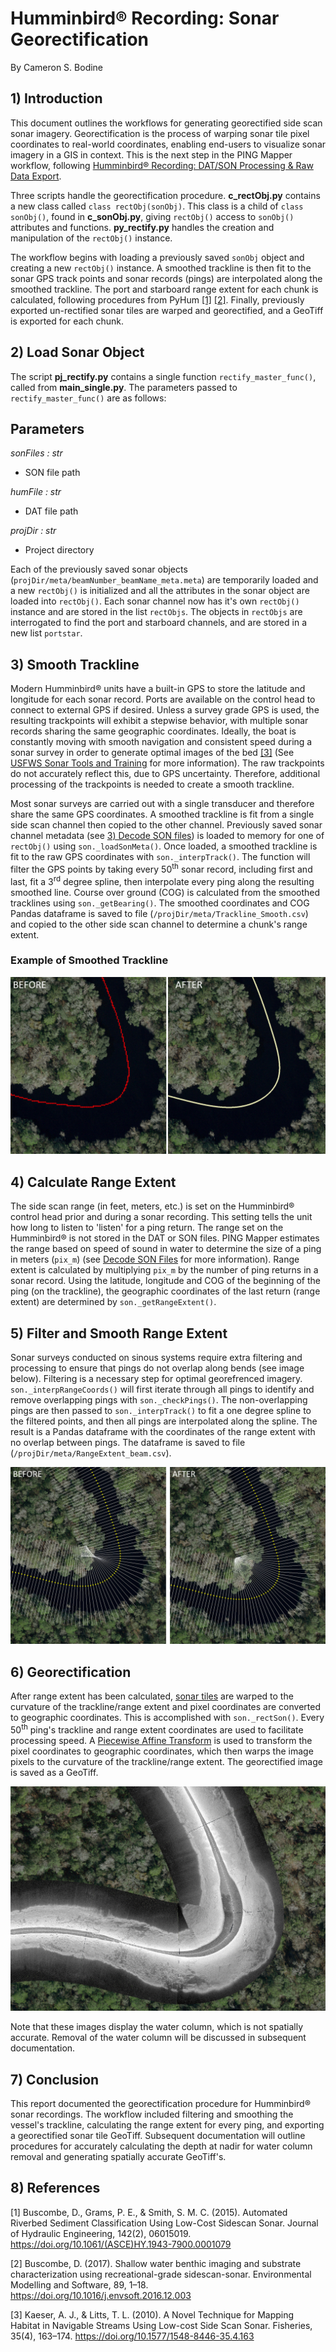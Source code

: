 # Humminbird&reg; Recording: Sonar Georectification
By Cameron S. Bodine

## 1) Introduction
This document outlines the workflows for generating georectified side scan sonar imagery.  Georectification is the process of warping sonar tile pixel coordinates to real-world coordinates, enabling end-users to visualize sonar imagery in a GIS in context.  This is the next step in the PING Mapper workflow, following [Humminbird&reg; Recording: DAT/SON Processing & Raw Data Export](../docs/Processing&RawDataExport.md).  

Three scripts handle the georectification procedure.  **c_rectObj.py** contains a new class called `class rectObj(sonObj)`.  This class is a child of `class sonObj()`, found in **c_sonObj.py**, giving `rectObj()` access to `sonObj()` attributes and functions.  **py_rectify.py** handles the creation and manipulation of the `rectObj()` instance.  

The workflow begins with loading a previously saved `sonObj` object and creating a new `rectObj()` instance.  A smoothed trackline is then fit to the sonar GPS track points and sonar records (pings) are interpolated along the smoothed trackline.  The port and starboard range extent for each chunk is calculated, following procedures from PyHum [[1]](#1) [[2]](#2).  Finally, previously exported un-rectified sonar tiles are warped and georectified, and a GeoTiff is exported for each chunk.

## 2) Load Sonar Object
The script **pj_rectify.py** contains a single function `rectify_master_func()`, called from **main_single.py**.  The parameters passed to `rectify_master_func()` are as follows:

Parameters
----------
*sonFiles : str*
- SON file path

*humFile : str*
- DAT file path

*projDir : str*
- Project directory

Each of the previously saved sonar objects (`projDir/meta/beamNumber_beamName_meta.meta`) are temporarily loaded and a new `rectObj()` is initialized and all the attributes in the sonar object are loaded into `rectObj()`.  Each sonar channel now has it's own `rectObj()` instance and are stored in the list `rectObjs`.  The objects in `rectObjs` are interrogated to find the port and starboard channels, and are stored in a new list `portstar`.

## 3) Smooth Trackline
Modern Humminbird&reg; units have a built-in GPS to store the latitude and longitude for each sonar record.  Ports are available on the control head to connect to external GPS if desired.  Unless a survey grade GPS is used, the resulting trackpoints will exhibit a stepwise behavior, with multiple sonar records sharing the same geographic coordinates.  Ideally, the boat is constantly moving with smooth navigation and consistent speed during a sonar survey in order to generate optimal images of the bed [[3]](#3) (See [USFWS Sonar Tools and Training](https://www.fws.gov/panamacity/sonartools.html) for more information).  The raw trackpoints do not accurately reflect this, due to GPS uncertainty.  Therefore, additional processing of the trackpoints is needed to create a smooth trackline.

Most sonar surveys are carried out with a single transducer and therefore share the same GPS coordinates.  A smoothed trackline is fit from a single side scan channel then copied to the other channel.  Previously saved sonar channel metadata (see [3) Decode SON files](../docs/Processing&RawDataExport.md#3-Decode_SON_Files)) is loaded to memory for one of `rectObj()` using `son._loadSonMeta()`.  Once loaded, a smoothed trackline is fit to the raw GPS coordinates with `son._interpTrack()`.  The function will filter the GPS points by taking every 50<sup>th</sup> sonar record, including first and last, fit a 3<sup>rd</sup> degree spline, then interpolate every ping along the resulting smoothed line.  Course over ground (COG) is calculated from the smoothed tracklines using `son._getBearing()`.  The smoothed coordinates and COG Pandas dataframe is saved to file (`/projDir/meta/Trackline_Smooth.csv`) and copied to the other side scan channel to determine a chunk's range extent.

### Example of Smoothed Trackline
![Smoothed Trackline](/docs/attach/SmoothedTrackline.PNG?raw=true "Before & After Trackline Smoothing")

## 4) Calculate Range Extent
The side scan range (in feet, meters, etc.) is set on the Humminbird&reg; control head prior and during a sonar recording.  This setting tells the unit how long to listen to 'listen' for a ping return.  The range set on the Humminbird&reg; is not stored in the DAT or SON files.  PING Mapper estimates the range based on speed of sound in water to determine the size of a ping in meters (`pix_m`) (see [Decode SON Files](../docs/Processing&RawDataExport.md#3-Decode-SON-Files) for more information).  Range extent is calculated by multiplying `pix_m` by the number of ping returns in a sonar record.  Using the latitude, longitude and COG of the beginning of the ping (on the trackline), the geographic coordinates of the last return (range extent) are determined by `son._getRangeExtent()`.

## 5) Filter and Smooth Range Extent
Sonar surveys conducted on sinous systems require extra filtering and processing to ensure that pings do not overlap along bends (see image below).  Filtering is a necessary step for optimal georefrenced imagery.  `son._interpRangeCoords()` will first iterate through all pings to identify and remove overlapping pings with `son._checkPings()`.  The non-overlapping pings are then passed to `son._interpTrack()` to fit a one degree spline to the filtered points, and then all pings are interpolated along the spline.  The result is a Pandas dataframe with the coordinates of the range extent with no overlap between pings.  The dataframe is saved to file (`/projDir/meta/RangeExtent_beam.csv`).

![Range Extent](/docs/attach/Bearing.PNG?raw=true "Before & After: Filter & Smooth Range Extent")

## 6) Georectification
After range extent has been calculated, [sonar tiles](../docs/Processing&RawDataExport.md#4-Export-Raw-Sonar-Tiles) are warped to the curvature of the trackline/range extent and pixel coordinates are converted to geographic coordinates.  This is accomplished with `son._rectSon()`.  Every 50<sup>th</sup> ping's trackline and range extent coordinates are used to facilitate processing speed.  A [Piecewise Affine Transform](https://scikit-image.org/docs/dev/api/skimage.transform.html?highlight=transform#piecewiseaffinetransform?raw=true "Scikit-Image Website") is used to transform the pixel coordinates to geographic coordinates, which then warps the image pixels to the curvature of the trackline/range extent.  The georectified image is saved as a GeoTiff.

![Georectified With Water Column](/docs/attach/GeorectifiedWithWaterColumn.PNG)

Note that these images display the water column, which is not spatially accurate.  Removal of the water column will be discussed in subsequent documentation.

## 7) Conclusion
This report documented the georectification procedure for Humminbird&reg; sonar recordings.  The workflow included filtering and smoothing the vessel's trackline, calculating the range extent for every ping, and exporting a georectified sonar tile GeoTiff.  Subsequent documentation will outline procedures for accurately calculating the depth at nadir for water column removal and generating spatially accurate GeoTiff's.

## 8) References

<a id="1">[1]</a> Buscombe, D., Grams, P. E., & Smith, S. M. C. (2015). Automated Riverbed Sediment Classification Using Low-Cost Sidescan Sonar. Journal of Hydraulic Engineering, 142(2), 06015019. https://doi.org/10.1061/(ASCE)HY.1943-7900.0001079

<a id="2">[2]</a> Buscombe, D. (2017). Shallow water benthic imaging and substrate characterization using recreational-grade sidescan-sonar. Environmental Modelling and Software, 89, 1–18. https://doi.org/10.1016/j.envsoft.2016.12.003

<a id="3">[3]</a> Kaeser, A. J., & Litts, T. L. (2010). A Novel Technique for Mapping Habitat in Navigable Streams Using Low-cost Side Scan Sonar. Fisheries, 35(4), 163–174. https://doi.org/10.1577/1548-8446-35.4.163
